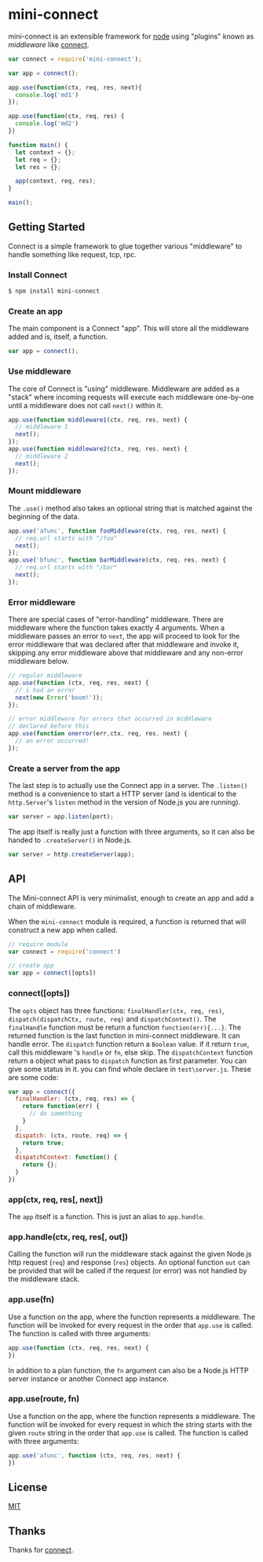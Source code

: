 # mini-connect

  mini-connect is an extensible framework for [node](http://nodejs.org) using "plugins" known as _middleware_ like [connect](https://github.com/senchalabs/connect).

```js
var connect = require('mini-connect');

var app = connect();

app.use(function(ctx, req, res, next){
  console.log('md1')
});

app.use(function(ctx, req, res) {
  console.log('md2')
})

function main() {
  let context = {};
  let req = {};
  let res = {};

  app(context, req, res);
}

main();
```

## Getting Started

Connect is a simple framework to glue together various "middleware" to handle something like request, tcp, rpc.

### Install Connect

```sh
$ npm install mini-connect
```

### Create an app

The main component is a Connect "app". This will store all the middleware
added and is, itself, a function.

```js
var app = connect();
```

### Use middleware

The core of Connect is "using" middleware. Middleware are added as a "stack"
where incoming requests will execute each middleware one-by-one until a middleware
does not call `next()` within it.

```js
app.use(function middleware1(ctx, req, res, next) {
  // middleware 1
  next();
});
app.use(function middleware2(ctx, req, res, next) {
  // middleware 2
  next();
});
```

### Mount middleware

The `.use()` method also takes an optional string that is matched against
the beginning of the data.

```js
app.use('afunc', function fooMiddleware(ctx, req, res, next) {
  // req.url starts with "/foo"
  next();
});
app.use('bfunc', function barMiddleware(ctx, req, res, next) {
  // req.url starts with "/bar"
  next();
});
```

### Error middleware

There are special cases of "error-handling" middleware. There are middleware
where the function takes exactly 4 arguments. When a middleware passes an error
to `next`, the app will proceed to look for the error middleware that was declared
after that middleware and invoke it, skipping any error middleware above that
middleware and any non-error middleware below.

```js
// regular middleware
app.use(function (ctx, req, res, next) {
  // i had an error
  next(new Error('boom!'));
});

// error middleware for errors that occurred in middleware
// declared before this
app.use(function onerror(err,ctx, req, res, next) {
  // an error occurred!
});
```

### Create a server from the app

The last step is to actually use the Connect app in a server. The `.listen()` method
is a convenience to start a HTTP server (and is identical to the `http.Server`'s `listen`
method in the version of Node.js you are running).

```js
var server = app.listen(port);
```

The app itself is really just a function with three arguments, so it can also be handed
to `.createServer()` in Node.js.

```js
var server = http.createServer(app);
```

## API

The Mini-connect API is very minimalist, enough to create an app and add a chain
of middleware.

When the `mini-connect` module is required, a function is returned that will construct
a new app when called.

```js
// require module
var connect = require('connect')

// create app
var app = connect([opts])
```

### connect([opts])

The `opts` object has three functions: `finalHandler(ctx, req, res)`, `dispatch(dispatchCtx, route, req)` and `dispatchContext()`. The `finalHandle`
function must be return a function `function(err){...}`. The returned function is the last function in mini-connect middleware. It can handle error. The `dispatch`
function return a `Boolean` value. if it return `true`, call this middleware 's `handle` or `fn`, else skip. The `dispatchContext` function return a object what pass to `dispatch` function as first parameter. You can give some status in it. you can find whole declare in `test\server.js`. These are some code:

```js
var app = connect({
  finalHandler: (ctx, req, res) => {
    return function(err) {
      // do something
    }
  },
  dispatch: (ctx, route, req) => {
    return true;
  },
  dispatchContext: function() {
    return {};
  }
})
```

### app(ctx, req, res[, next])

The `app` itself is a function. This is just an alias to `app.handle`.

### app.handle(ctx, req, res[, out])

Calling the function will run the middleware stack against the given Node.js
http request (`req`) and response (`res`) objects. An optional function `out`
can be provided that will be called if the request (or error) was not handled
by the middleware stack.

### app.use(fn)

Use a function on the app, where the function represents a middleware. The function
will be invoked for every request in the order that `app.use` is called. The function
is called with three arguments:

```js
app.use(function (ctx, req, res, next) {
})
```

In addition to a plan function, the `fn` argument can also be a Node.js HTTP server
instance or another Connect app instance.

### app.use(route, fn)

Use a function on the app, where the function represents a middleware. The function
will be invoked for every request in which the string starts with
the given `route` string in the order that `app.use` is called. The function is
called with three arguments:

```js
app.use('afunc', function (ctx, req, res, next) {
})
```
## License

[MIT](LICENSE)


## Thanks

Thanks for [connect](https://github.com/senchalabs/connect).